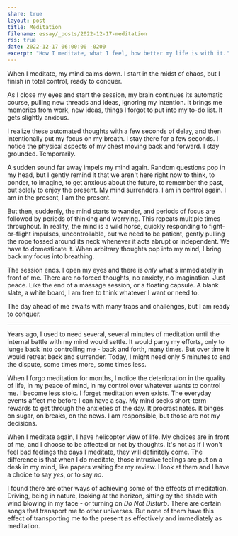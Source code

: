 ```yaml
---
share: true
layout: post
title: Meditation
filename: essay/_posts/2022-12-17-meditation
rss: true
date: 2022-12-17 06:00:00 -0200
excerpt: "How I meditate, what I feel, how better my life is with it."
---
```


When I meditate, my mind calms down. I start in the midst of chaos, but I finish in total control, ready to conquer.

As I close my eyes and start the session, my brain continues its automatic course, pulling new threads and ideas, ignoring my intention. It brings me memories from work, new ideas, things I forgot to put into my to-do list. It gets slightly anxious.

I realize these automated thoughts with a few seconds of delay, and then intentionally put my focus on my breath. I stay there for a few seconds. I notice the physical aspects of my chest moving back and forward. I stay grounded. Temporarily.

A sudden sound far away impels my mind again. Random questions pop in my head, but I gently remind it that we aren't here right now to think, to ponder, to imagine, to get anxious about the future, to remember the past, but solely to enjoy the present. My mind surrenders. I am in control again. I am in the present, I am the present.

But then, suddenly, the mind starts to wander, and periods of focus are followed by periods of thinking and worrying. This repeats multiple times throughout. In reality, the mind is a wild horse, quickly responding to fight-or-flight impulses, uncontrollable, but we need to be patient, gently pulling the rope tossed around its neck whenever it acts abrupt or independent. We have to domesticate it. When arbitrary thoughts pop into my mind, I bring back my focus into breathing.

The session ends. I open my eyes and there is _only_ what's immediatelly in front of me. There are no forced thoughts, no anxiety, no imagination. Just peace. Like the end of a massage session, or a floating capsule. A blank slate, a white board, I am free to think whatever I want or need to.

The day ahead of me awaits with many traps and challenges, but I am ready to conquer.

---

Years ago, I used to need several, several minutes of meditation until the internal battle with my mind would settle. It would parry my efforts, only to lunge back into controlling me - back and forth, many times. But over time it would retreat back and surrender. Today, I might need only 5 minutes to end the dispute, some times more, some times less.

When I forgo meditation for months, I notice the deterioration in the quality of life, in my peace of mind, in my control over whatever wants to control me. I become less stoic. I forget meditation even exists. The everyday events affect me before I can have a say. My mind seeks short-term rewards to get through the anxieties of the day. It procrastinates. It binges on sugar, on breaks, on the news. I am responsible, but those are not my decisions.

When I meditate again, I have helicopter view of life. My choices are in front of me, and I choose to be affected or not by thoughts. It's not as if I won't feel bad feelings the days I meditate, they will definitely come. The difference is that when I do meditate, those intrusive feelings are put on a desk in my mind, like papers waiting for my review. I look at them and I have a choice to say *yes*, or to say *no*.

I found there are other ways of achieving some of the effects of meditation. Driving, being in nature, looking at the horizon, sitting by the shade with wind blowing in my face - or turning on _Do Not Disturb_. There are certain songs that transport me to other universes. But none of them have this effect of transporting me to the present as effectively and immediately as meditation.